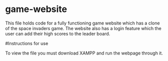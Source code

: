# game-website

This file holds code for a fully functioning game website which has a clone of the space invaders game. The website also has a login feature which the user can add their high scores to the leader board.

#Instructions for use

To view the file you must download XAMPP and run the webpage through it.
